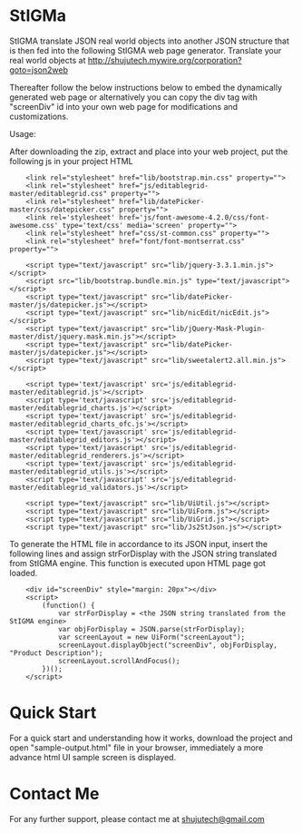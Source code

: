 # StIGMa

StIGMA translate JSON real world objects into another JSON structure that is then fed into the following StIGMA web page generator. Translate your real world objects at http://shujutech.mywire.org/corporation?goto=json2web


Thereafter follow the below instructions below to embed the dynamically generated web page or alternatively you can copy the div tag with "screenDiv" id into your own web page for modifications and customizations.


Usage:
 
 After downloading the zip, extract and place into your web project, put the following js in your project HTML 

		<link rel="stylesheet" href="lib/bootstrap.min.css" property="">
		<link rel="stylesheet" href="js/editablegrid-master/editablegrid.css" property=""> 
		<link rel="stylesheet" href="lib/datePicker-master/css/datepicker.css" property="">
		<link rel='stylesheet' href='js/font-awesome-4.2.0/css/font-awesome.css' type='text/css' media='screen' property=""> 
		<link rel="stylesheet" href="css/st-common.css" property="">  
		<link rel="stylesheet" href="font/font-montserrat.css" property="">

		<script type="text/javascript" src="lib/jquery-3.3.1.min.js"></script>
		<script src="lib/bootstrap.bundle.min.js" type="text/javascript"></script>
		<script type="text/javascript" src="lib/datePicker-master/js/datepicker.js"></script>
		<script type="text/javascript" src="lib/nicEdit/nicEdit.js"></script>
		<script type="text/javascript" src="lib/jQuery-Mask-Plugin-master/dist/jquery.mask.min.js"></script>
		<script type="text/javascript" src="lib/datePicker-master/js/datepicker.js"></script>
		<script type="text/javascript" src="lib/sweetalert2.all.min.js"></script>

		<script type='text/javascript' src='js/editablegrid-master/editablegrid.js'></script>
		<script type='text/javascript' src='js/editablegrid-master/editablegrid_charts.js'></script>
		<script type='text/javascript' src='js/editablegrid-master/editablegrid_charts_ofc.js'></script>
		<script type='text/javascript' src='js/editablegrid-master/editablegrid_editors.js'></script>
		<script type='text/javascript' src='js/editablegrid-master/editablegrid_renderers.js'></script>
		<script type='text/javascript' src='js/editablegrid-master/editablegrid_utils.js'></script>
		<script type='text/javascript' src='js/editablegrid-master/editablegrid_validators.js'></script>

		<script type="text/javascript" src="lib/UiUtil.js"></script>
		<script type="text/javascript" src="lib/UiForm.js"></script>   
		<script type="text/javascript" src="lib/UiGrid.js"></script>   
		<script type="text/javascript" src="lib/Js2StJson.js"></script>
    
To generate the HTML file in accordance to its JSON input, insert the following lines and assign strForDisplay with the JSON string translated from StIGMA engine. This function is executed upon HTML page got loaded.

		<div id="screenDiv" style="margin: 20px"></div>
		<script>
			(function() {
				var strForDisplay = <the JSON string translated from the StIGMA engine>
				var objForDisplay = JSON.parse(strForDisplay);
				var screenLayout = new UiForm("screenLayout");
				screenLayout.displayObject("screenDiv", objForDisplay, "Product Description");
				screenLayout.scrollAndFocus();
			})();
		</script>

# Quick Start

For a quick start and understanding how it works, download the project and open "sample-output.html" file in your browser, immediately a more advance html UI sample screen is displayed.


# Contact Me

For any further support, please contact me at shujutech@gmail.com



